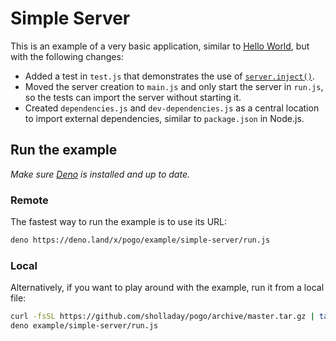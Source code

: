 # Simple Server

This is an example of a very basic application, similar to [Hello World](../hello-world), but with the following changes:
 - Added a test in `test.js` that demonstrates the use of [`server.inject()`](../../README.md#serverinjectrequest).
 - Moved the server creation to `main.js` and only start the server in `run.js`, so the tests can import the server without starting it.
 - Created `dependencies.js` and `dev-dependencies.js` as a central location to import external dependencies, similar to `package.json` in Node.js.

## Run the example

*Make sure [Deno](https://deno.land/) is installed and up to date.*

### Remote

The fastest way to run the example is to use its URL:

```sh
deno https://deno.land/x/pogo/example/simple-server/run.js
```

### Local

Alternatively, if you want to play around with the example, run it from a local file:

```sh
curl -fsSL https://github.com/sholladay/pogo/archive/master.tar.gz | tar -x --strip-components=1 'pogo-master/example'
deno example/simple-server/run.js
```
